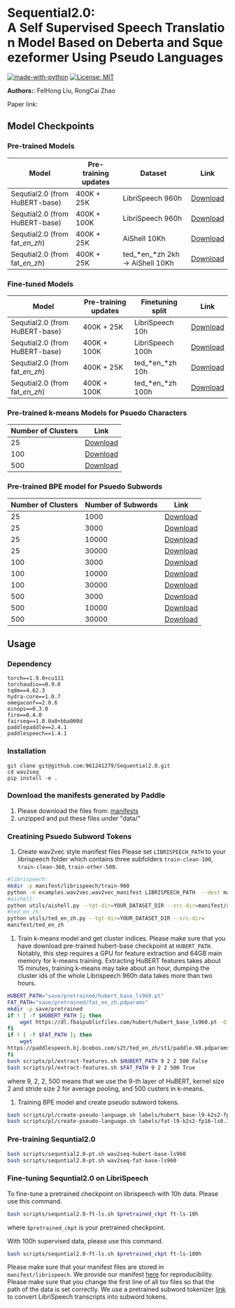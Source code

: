# Sequential2.0: A Self Supervised Speech Translation Model Based on Deberta and Squeezeformer Using Pseudo Languages

[![made-with-python](https://img.shields.io/badge/Made%20with-Python-red.svg)](#python)
[![License: MIT](https://img.shields.io/badge/License-MIT-yellow.svg)](https://opensource.org/licenses/MIT)

**Authors:**: FelHong Liu, RongCai Zhao

Paper link:&#x20;

## Model Checkpoints

### Pre-trained Models

| Model                             | Pre-training updates | Dataset                           | Link                                                                  |
| --------------------------------- | -------------------- | --------------------------------- | --------------------------------------------------------------------- |
| Sequtial2.0 (from HuBERT-base)    | 400K + 25K           | LibriSpeech 960h                  | [Download](https://1drv.ms/u/s!Alpovoi4BA48nBJLGH1UhvRid2iT?e=VdQCzb) |
| Sequtial2.0  (from HuBERT-base)   | 400K + 100K          | LibriSpeech 960h                  | [Download](https://1drv.ms/u/s!Alpovoi4BA48nBEWvwodv4EuL4c9?e=AVRuO2) |
| Sequtial2.0  (from fat\_*en\_zh*) | 400K + 25K           | AiShell 10Kh                      | [Download](https://1drv.ms/u/s!Alpovoi4BA48nAw3MAAvrfCLL_aK?e=9NIAzU) |
| Sequtial2.0 (from fat\_*en\_zh*)  | 400K + 25K           | ted\_*en\_*zh 2kh -> AiShell 10Kh | [Download](https://1drv.ms/u/s!Alpovoi4BA48nAt27GsNejkumbVb?e=sjPO6X) |

### Fine-tuned Models

| Model                            | Pre-training updates | Finetuning split   | Link                                                                                                                     |
| -------------------------------- | -------------------- | ------------------ | ------------------------------------------------------------------------------------------------------------------------ |
| Sequtial2.0 (from HuBERT-base)   | 400K + 25K           | LibriSpeech 10h    | [Download](https://1drv.ms/u/s!Alpovoi4BA48nA5k25pJzyftOg_C?e=wvhcRz)                                                    |
| Sequtial2.0 (from HuBERT-base)   | 400K + 100K          | LibriSpeech 100h   | [Download](https://public-dataset-model-store.awsdev.asapp.com/fwu/wav2seq/public/ft/wav2seq-hubert-base-100k-ft-10h.pt) |
| Sequtial2.0 (from fat\_*en\_zh*) | 400K + 25K           | ted\_*en\_*zh 10h  | [Download](https://1drv.ms/u/s!Alpovoi4BA48nA_h3BC4CC3mngMo?e=rNt2ph)                                                    |
| Sequtial2.0 (from fat\_*en\_zh*) | 400K + 100K          | ted\_*en\_*zh 100h | [Download](https://1drv.ms/u/s!Alpovoi4BA48nA3w4o0rs139MAHr?e=W1ptmw)                                                    |

### Pre-trained k-means Models for Psuedo Characters

| Number of Clusters | Link                                                                  |
| ------------------ | --------------------------------------------------------------------- |
| 25                 | [Download](https://1drv.ms/u/s!Alpovoi4BA48nAlhjr47-UiyiS_j?e=Oy3o2v) |
| 100                | [Download](https://1drv.ms/u/s!Alpovoi4BA48nAod4VYjFgGnmxMq?e=7F7Kpm) |
| 500                | [Download](https://1drv.ms/u/s!Alpovoi4BA48nAN7Nf9xSsCQegZn?e=RKxeMd) |

### Pre-trained BPE model for Psuedo Subwords

| Number of Clusters | Number of Subwords | Link                                                                  |
| ------------------ | ------------------ | --------------------------------------------------------------------- |
| 25                 | 1000               | [Download](https://1drv.ms/u/s!Alpovoi4BA48nAh86a6s4sO94p2d?e=zsadLb) |
| 25                 | 3000               | [Download](https://1drv.ms/u/s!Alpovoi4BA48nAc47HCqyMVtAFou?e=nerLEq) |
| 25                 | 10000              | [Download](https://1drv.ms/u/s!Alpovoi4BA48nAaJ42UrKcn1Ozjr?e=nN1ER6) |
| 25                 | 30000              | [Download](https://1drv.ms/u/s!Alpovoi4BA48nAXYCTpNFIgfj63j?e=R1D53d) |
| 100                | 3000               | [Download](https://1drv.ms/u/s!Alpovoi4BA48nARGoNP9FFBEvASk?e=nfW9NL) |
| 100                | 10000              | [Download](https://1drv.ms/u/s!Alpovoi4BA48nAKhchtBFCBf_5Kb?e=mnHo7W) |
| 100                | 30000              | [Download](https://1drv.ms/u/s!Alpovoi4BA48nAGIxXzEy1XAPlRj?e=srM62J) |
| 500                | 3000               | [Download](https://1drv.ms/u/s!Alpovoi4BA48nADinAKHZfTk3AXp?e=6o9iFT) |
| 500                | 10000              | [Download](https://1drv.ms/u/s!Alpovoi4BA48m34kYuJCnl_m4Uld?e=KXatUo) |
| 500                | 30000              | [Download](https://1drv.ms/u/s!Alpovoi4BA48m3_A8gbG-KyEac0D?e=ysr5Jh) |

## Usage

### Dependency

    torch==1.9.0+cu111
    torchaudio==0.9.0
    tqdm==4.62.3
    hydra-core==1.0.7
    omegaconf==2.0.6
    einops==0.3.0
    fire==0.4.0
    fairseq==1.0.0a0+bba000d
    paddlepaddle==2.4.1
    paddlespeech==1.4.1

### Installation

    git clone git@github.com:961241279/Sequential2.0.git
    cd wav2seq
    pip install -e .

### Download the manifests generated by Paddle

1.  Please download the files from: [manifests](https://1drv.ms/f/s!Alpovoi4BA48m315rl76xHetZ4hi?e=FrgUsH)
2.  unzipped and put these files under "data/"

### Creatining Psuedo Subword Tokens

1.  Create wav2vec style manifest files
    Please set `LIBRISPEECH_PATH` to your librispeech folder which contains three subfolders `train-clean-100`, `train-clean-360`, `train-other-500`.

```sh
#librispeech:
mkdir -p manifest/librispeech/train-960
python -m examples.wav2vec.wav2vec_manifest LIBRISPEECH_PATH  --dest manifest/librispeech/train-960 --ext flac --valid-percent 0.01 --path-must-contain train
#aishell:
python utils/aishell.py --tgt-dir=YOUR_DATASET_DIR --src-dir=manifest/aishell
#ted_en_zh:
python utils/ted_en_zh.py --tgt-dir=YOUR_DATASET_DIR --src-dir=
manifest/ted_en_zh
```

1.  Train k-means model and get cluster indices.
    Please make sure that you have download pre-trained hubert-base checkpoint at `HUBERT_PATH`.
    Notably, this step requires a GPU for feature extraction and 64GB main memory for k-means training.
    Extracting HuBERT features takes about 15 minutes, training k-means may take about an hour, dumping the cluster ids of the whole Librispeech 960h data takes more than two hours.

```sh
HUBERT_PATH="save/pretrained/hubert_base_ls960.pt"
FAT_PATH="save/pretrained/fat_en_zh.pdparams"
mkdir -p save/pretrained
if ! [ -f $HUBERT_PATH ]; then
    wget https://dl.fbaipublicfiles.com/hubert/hubert_base_ls960.pt -O  $HUBERT_PATH
fi
if ! [ -f $FAT_PATH ]; then
    wget 
https://paddlespeech.bj.bcebos.com/s2t/ted_en_zh/st1/paddle.98.pdparams --no-check-certificate -O $FAT_PATH
fi
bash scripts/pl/extract-features.sh $HUBERT_PATH 9 2 2 500 False
bash scripts/pl/extract-features.sh $FAT_PATH 9 2 2 500 True
```

where 9, 2, 2, 500 means that we use the 9-th layer of HuBERT, kernel size 2 and stride size 2 for average pooling, and 500 custers in k-means.

1.  Training BPE model and create pseudo subword tokens.

```sh
bash scripts/pl/create-pseudo-language.sh labels/hubert_base-l9-k2s2-fp16-ls0.1/c500 30000
bash scripts/pl/create-pseudo-language.sh labels/fat-l9-k2s2-fp16-ls0.1/c500 30000
```

### Pre-training Sequntial2.0

```sh
bash scripts/sequntial2.0-pt.sh wav2seq-hubert-base-ls960
bash scripts/sequntial2.0-pt.sh wav2seq-fat-base-ls960
```

### Fine-tuning Sequntial2.0 on LibriSpeech

To fine-tune a pretrained checkpoint on librispeech with 10h data. Please use this command.

```sh
bash scripts/sequntial2.0-ft-ls.sh $pretrained_ckpt ft-ls-10h
```

where `$pretrained_ckpt` is your pretrained checkpoint.

With 100h supervised data, please use this command.

```sh
bash scripts/sequntial2.0-ft-ls.sh $pretrained_ckpt ft-ls-100h
```

Please make sure that your manifest files are stored in `manifest/librispeech`.
We provide our manifest [here](https://public-dataset-model-store.awsdev.asapp.com/fwu/wav2seq/public/manifest/librispeech-ft.tar.gz) for reproducibility. Please make sure that you change the first line of all tsv files so that the path of the data is set correctly.
We use a pretrained subword tokenizer [link](https://public-dataset-model-store.awsdev.asapp.com/fwu/wav2seq/public/tokenizer/ls_text_bpe_unigram1000.tar.gz) to convert LibriSpeech transcripts into subword tokens.
